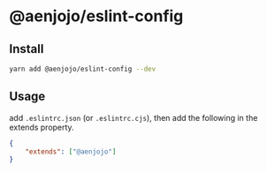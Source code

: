 # @aenjojo/eslint-config

## Install
```sh
yarn add @aenjojo/eslint-config --dev
```

## Usage
add `.eslintrc.json` (or `.eslintrc.cjs`), then add the following in the extends property.
```json
{
	"extends": ["@aenjojo"]
}
```